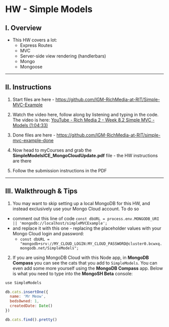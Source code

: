 # HW - Simple Models

## I. Overview

- This HW covers a lot:
  - Express Routes
  - MVC
  - Server-side view rendering (handlerbars)
  - Mongo
  - Mongoose


<hr>

## II. Instructions

1) Start files are here - https://github.com/IGM-RichMedia-at-RIT/Simple-MVC-Example

2) Watch the video here, follow along by listening and typing in the code. The video is here: [YouTube - Rich Media 2 - Week 8.2 Simple MVC - Models (1:04:33)](https://www.youtube.com/watch?v=2DgCCVpRRbM)

3) Done files are here - https://github.com/IGM-RichMedia-at-RIT/simple-mvc-example-done

4) Now head to myCourses and grab the **SimpleModelsICE_MongoCloudUpdate.pdf** file - the HW instructions are there

5) Follow the submission instructions in the PDF


<hr>

## III. Walkthrough & Tips

1) You may want to skip setting up a local MongoDB for this HW, and instead exclusively use your Mongo Cloud account. To do so

- comment out this line of code  `const dbURL = process.env.MONGODB_URI || 'mongodb://localhost/simpleMVCExample';`
- and replace it with this one - replacing the placeholder values with your Mongo Cloud login and password:
  - `const dbURL = "mongodb+srv://MY_CLOUD_LOGIN:MY_CLOUD_PASSWORD@cluster0.bcwxq.mongodb.net/SimpleModels";`

2) If you are using MongoDB Cloud with this Node app, in **MongoDB Compass** you can see the cats that you add to `SimpleModels`. You can even add some more yourself using the **MongoDB Compass** app. Below is what you need to type into the **MongoSH Beta** console:

```js
use SimpleModels

db.cats.insertOne({
  name: 'Mr Meow',
  bedsOwned: 1,
  createdDate: Date()
})

db.cats.find().pretty()
```
